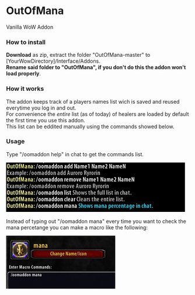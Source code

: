 # OutOfMana
Vanilla WoW Addon

### How to install ###

**Download** as zip, extract the folder "OutOfMana-master" to [YourWowDirectory]/Interface/Addons.  
**Rename said folder to "OutOfMana", if you don't do this the addon won't load properly**.


### How it works ###

The addon keeps track of a players names list wich is saved and reused everytime you log in and out.  
For convenience the *entire* list (as of today) of <Intoxicated> healers are loaded by default the first time you use this addon.  
This list can be eddited manually using the commands showed below.  

### Usage ###

Type "/oomaddon help" in chat to get the commands list.

![Help](help.jpg)

Instead of typing out "/oomaddon mana" every time you want to check the mana percetange you can make a macro like the following:

![Macro](macro.jpg)
